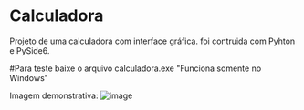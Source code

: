 # Calculadora

Projeto de uma calculadora com interface gráfica.
foi contruida com Pyhton e PySide6. 

#Para teste baixe o arquivo calculadora.exe "Funciona somente no Windows"

Imagem demonstrativa:
![image](https://github.com/Macedo003/Calculadora/assets/124840692/2e19a070-7f54-4d22-848b-5b5c89305c1a)
